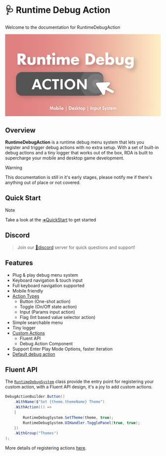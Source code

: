 # 🩺 Runtime Debug Action
Welcome to the documentation for RuntimeDebugAction

![](images/2020-12-02-16-28-04.png)

## Overview
**RuntimeDebugAction** is a runtime debug menu system that lets you register and trigger debug actions with no extra setup. With a set of built-in debug actions and a tiny logger that works out of the box, RDA is built to supercharge your mobile and desktop game development.

> [!WARNING]
> This documentation is still in it's early stages, please notify me if there's anything out of place or not covered.

## Quick Start

> [!NOTE]
> Take a look at the [➜QuickStart](manuals/QuickStart/index.md) to get started

## Discord

> Join our [💬discord](https://discord.com/invite/fHGsArj) server for quick questions and support!

## Features
- Plug & play debug menu system
- Keyboard navigation & touch input
- Full keyboard navigation supported
- Mobile friendly
- [Action Types](~/manuals/CustomActions/index.md#action-type)
    - Button (One-shot action)
    - Toggle (On/Off state action)
    - Input (Params input action)
    - Flag (Int based value selector action)
- Simple searchable menu
- Tiny logger
- [Custom Actions](~/manuals/CustomActions/index.md)
    - Fluent API
    - Debug Action Component
- Support Enter Play Mode Options, faster iteration
- [Default debug action](~/manuals/default-actions.md)

## Fluent API
The [`RuntimeDebugSystem`](api/BennyKok.RuntimeDebug.Systems.RuntimeDebugSystem.yml) class provide the entry point for registering your custom action, with a Fluent API design, it's a joy to add custom actions. 

```csharp
DebugActionBuilder.Button()
    .WithName($"Set {theme.themeName} Theme")
    .WithAction(() =>
    {
        RuntimeDebugSystem.SetTheme(theme, true);
        RuntimeDebugSystem.UIHandler.TogglePanel(true, true);
    })
    .WithGroup("Themes")
);
```

More details of registering actions [here](~/manuals/CustomActions/index.md).